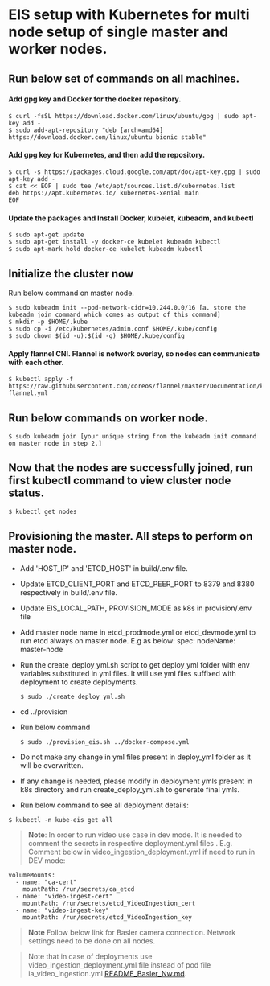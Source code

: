 # EIS setup with Kubernetes for multi node setup of single master and worker nodes.

## Run below set of commands on all machines.
#### Add gpg key and Docker for the docker repository.
```
$ curl -fsSL https://download.docker.com/linux/ubuntu/gpg | sudo apt-key add -
$ sudo add-apt-repository "deb [arch=amd64] https://download.docker.com/linux/ubuntu bionic stable"
```
#### Add gpg key for Kubernetes, and then add the repository.
```
$ curl -s https://packages.cloud.google.com/apt/doc/apt-key.gpg | sudo apt-key add -
$ cat << EOF | sudo tee /etc/apt/sources.list.d/kubernetes.list
deb https://apt.kubernetes.io/ kubernetes-xenial main
EOF
```
#### Update the packages and Install Docker, kubelet, kubeadm, and kubectl
```
$ sudo apt-get update
$ sudo apt-get install -y docker-ce kubelet kubeadm kubectl
$ sudo apt-mark hold docker-ce kubelet kubeadm kubectl
```
## Initialize the cluster now 
Run below command on master node.
```
$ sudo kubeadm init --pod-network-cidr=10.244.0.0/16 [a. store the kubeadm join command which comes as output of this command]
$ mkdir -p $HOME/.kube
$ sudo cp -i /etc/kubernetes/admin.conf $HOME/.kube/config
$ sudo chown $(id -u):$(id -g) $HOME/.kube/config
```
#### Apply flannel CNI. Flannel is network overlay, so nodes can communicate with each other.
```
$ kubectl apply -f https://raw.githubusercontent.com/coreos/flannel/master/Documentation/kube-flannel.yml
```
## Run below commands on worker node.
```
$ sudo kubeadm join [your unique string from the kubeadm init command on master node in step 2.]
```
## Now that the nodes are successfully joined, run first kubectl command to view cluster node status.
```
$ kubectl get nodes
```
## Provisioning the master. All steps to perform on master node.
   * Add 'HOST_IP' and 'ETCD_HOST' in build/.env file.
   * Update ETCD_CLIENT_PORT and ETCD_PEER_PORT to 8379 and 8380 respectively in build/.env file.
   * Update EIS_LOCAL_PATH, PROVISION_MODE as k8s in provision/.env file
   * Add master node name in etcd_prodmode.yml or etcd_devmode.yml to run etcd always on master node.
     E.g as below:
     spec:
     nodeName: master-node
   * Run the create_deploy_yml.sh script to get deploy_yml folder with env variables substituted in yml files. It will use yml files suffixed with deployment to create deployments.

      ```
      $ sudo ./create_deploy_yml.sh 
      ```
   * cd ../provision
   * Run below command 
      ```
      $ sudo ./provision_eis.sh ../docker-compose.yml
      ```
   * Do not make any change in yml files present in deploy_yml folder as it will be overwritten.
   * If any change is needed, please modify in deployment ymls present in k8s directory and run create_deploy_yml.sh to generate final ymls.
   * Run below command to see all deployment details:
   ```
   $ kubectl -n kube-eis get all
   ```
> **Note**: In order to run video use case in dev mode. It is needed to comment the secrets in respective deployment.yml files . E.g. Comment below in video_ingestion_deployment.yml if need to run in DEV mode:
   ```
   volumeMounts:
     - name: "ca-cert"
       mountPath: /run/secrets/ca_etcd
     - name: "video-ingest-cert"
       mountPath: /run/secrets/etcd_VideoIngestion_cert
     - name: "video-ingest-key"
       mountPath: /run/secrets/etcd_VideoIngestion_key
   ```
> **Note** Follow below link for Basler camera connection. Network settings need to be done on all nodes.

> Note that in case of deployments use video_ingestion_deployment.yml file instead of pod file ia_video_ingestion.yml
> [README_Basler_Nw.md](README_Basler_Nw.md).
